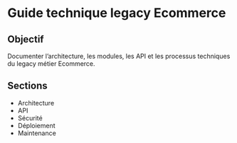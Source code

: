 # Guide technique legacy Ecommerce

## Objectif
Documenter l’architecture, les modules, les API et les processus techniques du legacy métier Ecommerce.

## Sections
- Architecture
- API
- Sécurité
- Déploiement
- Maintenance
